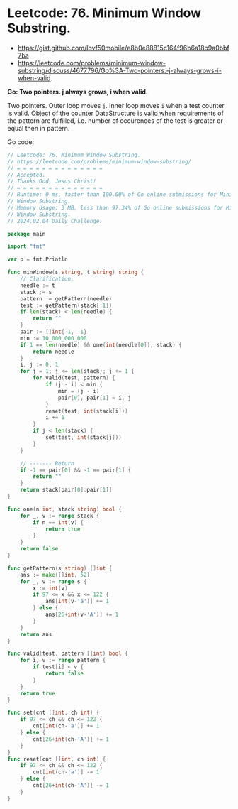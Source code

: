 # Leetcode: 76. Minimum Window Substring.

- https://gist.github.com/lbvf50mobile/e8b0e88815c164f96b6a18b9a0bbf7ba
- https://leetcode.com/problems/minimum-window-substring/discuss/4677796/Go%3A-Two-pointers.-j-always-grows-i-when-valid.

**Go: Two pointers. j always grows, i when valid.**

Two pointers. Outer loop moves `j`. Inner loop moves `i` when a test counter
is valid. Object of the counter DataStructure is valid when requirements of
the pattern are fulfilled, i.e. number of occurences of the test is greater or
equal then in pattern.

Go code:
```Go
// Leetcode: 76. Minimum Window Substring.
// https://leetcode.com/problems/minimum-window-substring/
// = = = = = = = = = = = = = =
// Accepted.
// Thanks God, Jesus Christ!
// = = = = = = = = = = = = = =
// Runtime: 0 ms, faster than 100.00% of Go online submissions for Minimum
// Window Substring.
// Memory Usage: 3 MB, less than 97.34% of Go online submissions for Minimum
// Window Substring.
// 2024.02.04 Daily Challenge.

package main

import "fmt"

var p = fmt.Println

func minWindow(s string, t string) string {
	// Clarification.
	needle := t
	stack := s
	pattern := getPattern(needle)
	test := getPattern(stack[:1])
	if len(stack) < len(needle) {
		return ""
	}
	pair := []int{-1, -1}
	min := 10_000_000_000
	if 1 == len(needle) && one(int(needle[0]), stack) {
		return needle
	}
	i, j := 0, 1
	for j = 1; j <= len(stack); j += 1 {
		for valid(test, pattern) {
			if (j - i) < min {
				min = (j - i)
				pair[0], pair[1] = i, j
			}
			reset(test, int(stack[i]))
			i += 1
		}
		if j < len(stack) {
			set(test, int(stack[j]))
		}
	}

	// ------- Return
	if -1 == pair[0] && -1 == pair[1] {
		return ""
	}
	return stack[pair[0]:pair[1]]
}

func one(n int, stack string) bool {
	for _, v := range stack {
		if n == int(v) {
			return true
		}
	}
	return false
}

func getPattern(s string) []int {
	ans := make([]int, 52)
	for _, v := range s {
		x := int(v)
		if 97 <= x && x <= 122 {
			ans[int(v-'a')] += 1
		} else {
			ans[26+int(v-'A')] += 1
		}
	}
	return ans
}

func valid(test, pattern []int) bool {
	for i, v := range pattern {
		if test[i] < v {
			return false
		}
	}
	return true
}

func set(cnt []int, ch int) {
	if 97 <= ch && ch <= 122 {
		cnt[int(ch-'a')] += 1
	} else {
		cnt[26+int(ch-'A')] += 1
	}
}
func reset(cnt []int, ch int) {
	if 97 <= ch && ch <= 122 {
		cnt[int(ch-'a')] -= 1
	} else {
		cnt[26+int(ch-'A')] -= 1
	}
}
```
